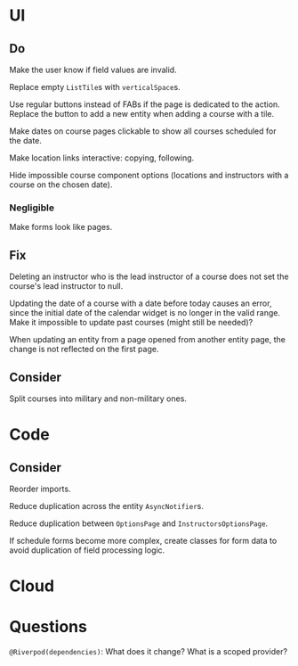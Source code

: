 # UI

## Do

Make the user know if field values are invalid.

Replace empty `ListTile`s with `verticalSpace`s.

Use regular buttons instead of FABs if the page is dedicated to the action.
Replace the button to add a new entity when adding a course with a tile.

Make dates on course pages clickable to show all courses scheduled for the date.

Make location links interactive: copying, following.

Hide impossible course component options (locations and instructors with a 
course on the chosen date).

### Negligible

Make forms look like pages.

## Fix

Deleting an instructor who is the lead instructor of a course does not set the 
course's lead instructor to null.

Updating the date of a course with a date before today causes an error, since 
the initial date of the calendar widget is no longer in the valid range.
Make it impossible to update past courses (might still be needed)?

When updating an entity from a page opened from another entity page, the change 
is not reflected on the first page.

## Consider

Split courses into military and non-military ones.

# Code

## Consider

Reorder imports.

Reduce duplication across the entity `AsyncNotifier`s.

Reduce duplication between `OptionsPage` and `InstructorsOptionsPage`.

If schedule forms become more complex, create classes for form data to avoid 
duplication of field processing logic.

# Cloud

# Questions

`@Riverpod(dependencies)`: What does it change? What is a scoped provider?

